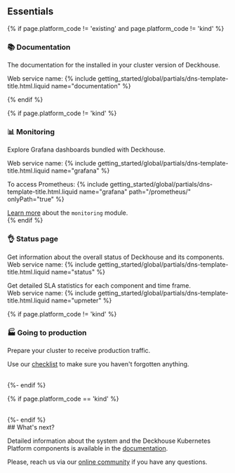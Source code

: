 <section class="cards-blocks">
<div class="cards-blocks__content container">
<h2 class="cards-blocks__title text_h2">
Essentials
</h2>
<div class="cards-blocks__cards">

{% if page.platform_code != 'existing' and page.platform_code != 'kind' %}
<div class="cards-item cards-item_inverse">
<h3 class="cards-item__title text_h3">
📚 <span class="cards-item__title-text">Documentation</span>
</h3>
<div class="cards-item__text">
<p>The documentation for the installed in your cluster version of Deckhouse.</p>
<p>Web service name: {% include getting_started/global/partials/dns-template-title.html.liquid name="documentation" %}</p>
</div>
</div>
{% endif %}

{% if page.platform_code != 'kind' %}
<div class="cards-item cards-item_inverse">
<h3 class="cards-item__title text_h3">
📊 <span class="cards-item__title-text">Monitoring</span>
</h3>
<div class="cards-item__text">
<p>Explore Grafana dashboards bundled with Deckhouse.</p>
<p>Web service name: {% include getting_started/global/partials/dns-template-title.html.liquid name="grafana" %}</p>
<p>To access Prometheus: {% include getting_started/global/partials/dns-template-title.html.liquid name="grafana" path="/prometheus/" onlyPath="true" %}</p>
<a href="/products/kubernetes-platform/documentation/v1/modules/prometheus/" target="_blank">Learn more</a> about the <code>monitoring</code> module.
</div>
</div>
{% endif %}

<div class="cards-item cards-item_inverse">
<h3 class="cards-item__title text_h3">
👌 <span class="cards-item__title-text">Status page</span>
</h3>
<div class="cards-item__text">
<p>Get information about the overall status of Deckhouse and its components.<br />
Web service name: {% include getting_started/global/partials/dns-template-title.html.liquid name="status" %}</p>

<p>Get detailed SLA statistics for each component and time frame.<br />
Web service name: {% include getting_started/global/partials/dns-template-title.html.liquid name="upmeter" %}</p>
</div>
</div>

{% if page.platform_code != 'kind' %}
<div class="cards-item cards-item_inverse">
<h3 class="cards-item__title text_h3">
🏭 <span class="cards-item__title-text">Going to production</span>
</h3>
<div class="cards-item__text" markdown="1">
Prepare your cluster to receive production traffic.

Use our [checklist](/products/virtualization-platform/guides/production.html) to make sure you haven't forgotten anything.
</div>
</div>

<div style="width: 30%">&nbsp;</div>
{%- endif %}

{% if page.platform_code == 'kind' %}
<div style="width: 30%">&nbsp;</div>
{%- endif %}
</div>
</div>
</section>

<div markdown="1">
## What's next?

Detailed information about the system and the Deckhouse Kubernetes Platform components is available in the [documentation](/products/kubernetes-platform/documentation/v1/).

Please, reach us via our [online community](/community/about.html#online-community) if you have any questions.
</div>

